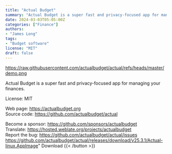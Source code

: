 ```yaml
---
title: "Actual Budget"
summary: "Actual Budget is a super fast and privacy-focused app for managing your finances"
date: 2024-03-03T05:05:00Z
categories: ["Finance"]
authors:
- "James Long"
tags: 
- "Budget software"
license: "MIT"
draft: false
---
```


https://raw.githubusercontent.com/actualbudget/actual/refs/heads/master/demo.png

Actual Budget is a super fast and privacy-focused app for managing your finances.

License: MIT

Web page: <https://actualbudget.org>  
Source code: <https://github.com/actualbudget/actual>

Become a sponsor: <https://github.com/sponsors/actualbudget>  
Translate: <https://hosted.weblate.org/projects/actualbudget>  
Report the bug: <https://github.com/actualbudget/actual/issues>  
https://github.com/actualbudget/actual/releases/download/v25.3.1/Actual-linux.AppImage" 
Download
{{< /button >}}